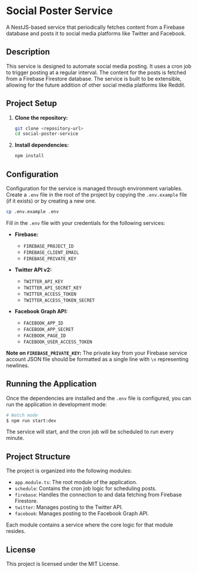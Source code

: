 # Social Poster Service

A NestJS-based service that periodically fetches content from a Firebase database and posts it to social media platforms like Twitter and Facebook.

## Description

This service is designed to automate social media posting. It uses a cron job to trigger posting at a regular interval. The content for the posts is fetched from a Firebase Firestore database. The service is built to be extensible, allowing for the future addition of other social media platforms like Reddit.

## Project Setup

1. **Clone the repository:**
   ```bash
   git clone <repository-url>
   cd social-poster-service
   ```

2. **Install dependencies:**
   ```bash
   npm install
   ```

## Configuration

Configuration for the service is managed through environment variables. Create a `.env` file in the root of the project by copying the `.env.example` file (if it exists) or by creating a new one.

```bash
cp .env.example .env
```

Fill in the `.env` file with your credentials for the following services:

- **Firebase:**
  - `FIREBASE_PROJECT_ID`
  - `FIREBASE_CLIENT_EMAIL`
  - `FIREBASE_PRIVATE_KEY`

- **Twitter API v2:**
  - `TWITTER_API_KEY`
  - `TWITTER_API_SECRET_KEY`
  - `TWITTER_ACCESS_TOKEN`
  - `TWITTER_ACCESS_TOKEN_SECRET`

- **Facebook Graph API:**
  - `FACEBOOK_APP_ID`
  - `FACEBOOK_APP_SECRET`
  - `FACEBOOK_PAGE_ID`
  - `FACEBOOK_USER_ACCESS_TOKEN`

**Note on `FIREBASE_PRIVATE_KEY`:** The private key from your Firebase service account JSON file should be formatted as a single line with `\n` representing newlines.

## Running the Application

Once the dependencies are installed and the `.env` file is configured, you can run the application in development mode:

```bash
# Watch mode
$ npm run start:dev
```

The service will start, and the cron job will be scheduled to run every minute.

## Project Structure

The project is organized into the following modules:

- `app.module.ts`: The root module of the application.
- `schedule`: Contains the cron job logic for scheduling posts.
- `firebase`: Handles the connection to and data fetching from Firebase Firestore.
- `twitter`: Manages posting to the Twitter API.
- `facebook`: Manages posting to the Facebook Graph API.

Each module contains a service where the core logic for that module resides.

## License

This project is licensed under the MIT License.